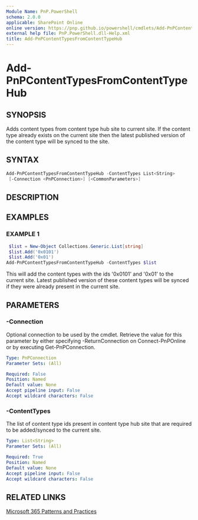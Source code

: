 ```yaml
---
Module Name: PnP.PowerShell
schema: 2.0.0
applicable: SharePoint Online
online version: https://pnp.github.io/powershell/cmdlets/Add-PnPContentTypesFromContentTypeHub.html
external help file: PnP.PowerShell.dll-Help.xml
title: Add-PnPContentTypesFromContentTypeHub
---
```

  
# Add-PnPContentTypesFromContentTypeHub

## SYNOPSIS
Adds content types from content type hub site to current site. If the content type already exists on the current site then the latest published version of the content type will be synced to the site.

## SYNTAX

```powershell
Add-PnPContentTypesFromContentTypeHub -ContentTypes List<String>
 [-Connection <PnPConnection>] [<CommonParameters>]
```

## DESCRIPTION

## EXAMPLES

### EXAMPLE 1
```powershell
 $list = New-Object Collections.Generic.List[string]
 $list.Add('0x0101')
 $list.Add('0x01')
Add-PnPContentTypesFromContentTypeHub -ContentTypes $list
```

This will add the content types with the ids '0x0101' and '0x01' to the current site. Latest published version of these content types will be synced if they were already present in the current site.

## PARAMETERS

### -Connection
Optional connection to be used by the cmdlet. Retrieve the value for this parameter by either specifying -ReturnConnection on Connect-PnPOnline or by executing Get-PnPConnection.

```yaml
Type: PnPConnection
Parameter Sets: (All)

Required: False
Position: Named
Default value: None
Accept pipeline input: False
Accept wildcard characters: False
```

### -ContentTypes
The list of content type ids present in content type hub site that are required to be added/synced to the current site.

```yaml
Type: List<String>
Parameter Sets: (All)

Required: True
Position: Named
Default value: None
Accept pipeline input: False
Accept wildcard characters: False
```
## RELATED LINKS

[Microsoft 365 Patterns and Practices](https://aka.ms/m365pnp)


